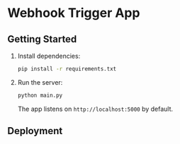 # Webhook Trigger App



## Getting Started

1. Install dependencies:
   ```bash
   pip install -r requirements.txt
   ```

3. Run the server:
   ```bash
   python main.py
   ```
   The app listens on `http://localhost:5000` by default.

## Deployment

